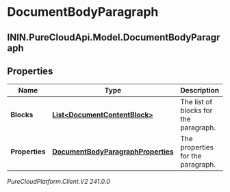 # DocumentBodyParagraph

## ININ.PureCloudApi.Model.DocumentBodyParagraph

## Properties

|Name | Type | Description | Notes|
|------------ | ------------- | ------------- | -------------|
| **Blocks** | [**List&lt;DocumentContentBlock&gt;**](DocumentContentBlock) | The list of blocks for the paragraph. | |
| **Properties** | [**DocumentBodyParagraphProperties**](DocumentBodyParagraphProperties) | The properties for the paragraph. | [optional] |



_PureCloudPlatform.Client.V2 241.0.0_
